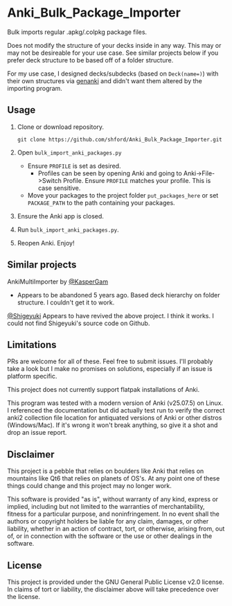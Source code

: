 # Anki_Bulk_Package_Importer
Bulk imports regular .apkg/.colpkg package files.

Does not modify the structure of your decks inside in any way. This may or may not be desireable for your use case. See similar projects below if you prefer deck structure to be based off of a folder structure.

For my use case, I designed decks/subdecks (based on `Deck(name=)`) with their own structures via [genanki](https://github.com/kerrickstaley/genanki/tree/main) and didn't want them altered by the importing program.

## Usage

1. Clone or download repository.

   `git clone https://github.com/shford/Anki_Bulk_Package_Importer.git`
2. Open `bulk_import_anki_packages.py`
	- Ensure `PROFILE` is set as desired.
		- Profiles can be seen by opening Anki and going to Anki->File->Switch Profile. Ensure `PROFILE` matches your profile. This is case sensitive.
	- Move your packages to the project folder `put_packages_here` or set `PACKAGE_PATH` to the path containing your packages.
3. Ensure the Anki app is closed.

4. Run `bulk_import_anki_packages.py`.

5. Reopen Anki. Enjoy!

## Similar projects
AnkiMultiImporter by [@KasperGam](https://github.com/KasperGam/AnkiMultiImporter)
- Appears to be abandoned 5 years ago. Based deck hierarchy on folder structure. I couldn't get it to work.

[@Shigeyuki](https://github.com/shigeyukey?page=1&tab=repositories) Appears to have revived the above project. I think it works. I could not find Shigeyuki's source code on Github.


## Limitations
PRs are welcome for all of these. Feel free to submit issues. I'll probably take a look but I make no promises on solutions, especially if an issue is platform specific.


This project does not currently support flatpak installations of Anki.

This program was tested with a modern version of Anki (v25.07.5) on Linux. I referenced the documentation but did actually test run to verify the correct anki2 collection file location for antiquated versions of Anki or other distros (Windows/Mac). If it's wrong it won't break anything, so give it a shot and drop an issue report.

## Disclaimer
This project is a pebble that relies on boulders like Anki that relies on mountains like Qt6 that relies on planets of OS's. At any point one of these things could change and this project may no longer work.

This software is provided "as is", without warranty of any kind, express or implied, including but not limited to the warranties of merchantability, fitness for a particular purpose, and noninfringement. In no event shall the authors or copyright holders be liable for any claim, damages, or other liability, whether in an action of contract, tort, or otherwise, arising from, out of, or in connection with the software or the use or other dealings in the software.

## License
This project is provided under the GNU General Public License v2.0 license. In claims of tort or liability, the disclaimer above will take precedence over the license.